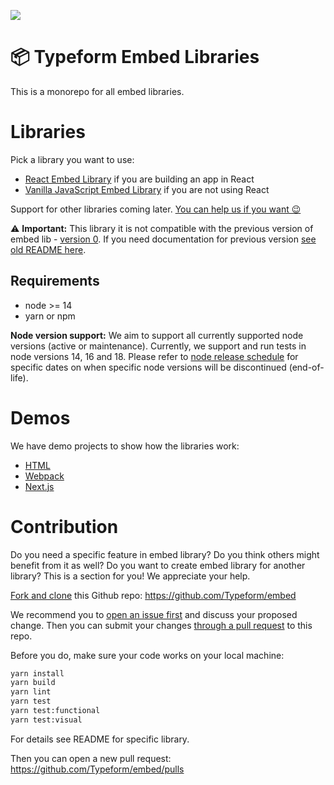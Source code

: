 <a href=https://engineering-metrics.typeform.tf/standards-adoption-tool/reports/embed/><img src=https://api.typeform.com/repositories/embed/badges.svg /></a>
# 📦 Typeform Embed Libraries

This is a monorepo for all embed libraries.

# Libraries

Pick a library you want to use:

- [React Embed Library](./packages/embed-react) if you are building an app in React
- [Vanilla JavaScript Embed Library](./packages/embed) if you are not using React

Support for other libraries coming later. [You can help us if you want 😉](#contribution)

⚠️ **Important:** This library it is not compatible with the previous version of embed lib - [version 0](https://github.com/Typeform/embed/tree/master). If you need documentation for previous version [see old README here](https://github.com/Typeform/embed/tree/master#readme).

## Requirements

- node >= 14
- yarn or npm

**Node version support:** We aim to support all currently supported node versions (active or maintenance). Currently, we support and run tests in node versions 14, 16 and 18. Please refer to [node release schedule](https://github.com/nodejs/release#release-schedule) for specific dates on when specific node versions will be discontinued (end-of-life).

# Demos

We have demo projects to show how the libraries work:

- [HTML](./packages/demo-html)
- [Webpack](./packages/demo-webpack)
- [Next.js](./packages/demo-nextjs)

# Contribution

Do you need a specific feature in embed library? Do you think others might benefit from it as well? Do you want to create embed library for another library? This is a section for you! We appreciate your help.

[Fork and clone](https://docs.github.com/en/github/getting-started-with-github/fork-a-repo) this Github repo: https://github.com/Typeform/embed

We recommend you to [open an issue first](https://github.com/Typeform/embed/issues) and discuss your proposed change. Then you can submit your changes [through a pull request](https://docs.github.com/en/github/collaborating-with-issues-and-pull-requests/about-pull-requests) to this repo.

Before you do, make sure your code works on your local machine:

```bash
yarn install
yarn build
yarn lint
yarn test
yarn test:functional
yarn test:visual
```

For details see README for specific library.

Then you can open a new pull request: https://github.com/Typeform/embed/pulls
